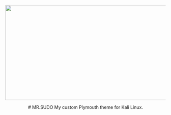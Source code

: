 <p align="center"><img src="https://github.com/mkdirlove/mkdirlove/blob/master/sudo.gif" height="300" width="840" /></p>
<center>
# MR.SUDO
My custom Plymouth theme for Kali Linux.
</center>
